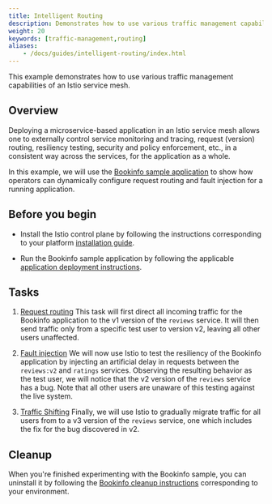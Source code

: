 ```yaml
---
title: Intelligent Routing
description: Demonstrates how to use various traffic management capabilities of an Istio service mesh.
weight: 20
keywords: [traffic-management,routing]
aliases:
    - /docs/guides/intelligent-routing/index.html
---
```


This example demonstrates how to use various traffic management capabilities
of an Istio service mesh.

## Overview

Deploying a microservice-based application in an Istio service mesh allows one
to externally control service monitoring and tracing, request (version) routing, resiliency testing,
security and policy enforcement, etc., in a consistent way across the services,
for the application as a whole.

In this example, we will use the [Bookinfo sample application](/docs/examples/bookinfo/)
to show how operators can dynamically configure request routing and fault injection
for a running application.

## Before you begin

* Install the Istio control plane by following the instructions
  corresponding to your platform [installation guide](/docs/setup/).

* Run the Bookinfo sample application by following the applicable
  [application deployment instructions](/docs/examples/bookinfo/#deploying-the-application).

## Tasks

1. [Request routing](/docs/tasks/traffic-management/request-routing/) This task will first
   direct all incoming traffic for the Bookinfo application to the v1 version of the
   `reviews` service. It will then send traffic only from a specific test user to version v2,
   leaving all other users unaffected.

1. [Fault injection](/docs/tasks/traffic-management/fault-injection/) We will now use Istio to
   test the resiliency of the Bookinfo application by injecting an artificial delay in
   requests between the `reviews:v2` and `ratings` services. Observing the resulting behavior
   as the test user, we will notice that the v2 version of the `reviews` service has a bug.
   Note that all other users are unaware of this testing against the live system.

1. [Traffic Shifting](/docs/tasks/traffic-management/traffic-shifting/) Finally, we will
   use Istio to gradually migrate traffic for all users from to a v3 version of
   the `reviews` service, one which includes the fix for the bug discovered in v2.

## Cleanup

When you're finished experimenting with the Bookinfo sample, you can
uninstall it by following the
[Bookinfo cleanup instructions](/docs/examples/bookinfo/#cleanup)
corresponding to your environment.
